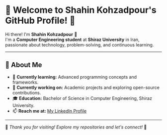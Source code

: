 # 🌟 Welcome to Shahin Kohzadpour's GitHub Profile! 🌟

Hi there! I'm **Shahin Kohzadpour** 👋  
I'm a **Computer Engineering student** at **Shiraz University** in Iran, passionate about technology, problem-solving, and continuous learning.

---

## 🚀 About Me
- 🌱 **Currently learning:** Advanced programming concepts and frameworks.
- 💼 **Currently working on:** Academic projects and exploring open-source contributions.
- 🎓 **Education:** Bachelor of Science in Computer Engineering, Shiraz University.
- 📫 **Reach me at:** [My LinkedIn Profile](https://www.linkedin.com/in/shahin-kohzadpour/)

---

🌟 *Thank you for visiting! Explore my repositories and let's connect!* 🌟
